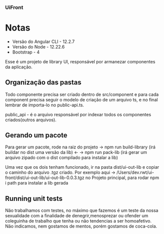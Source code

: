 ### UiFront
# Notas
- Versão do Angular CLI - 12.2.7 
- Versão do Node - 12.22.6 
- Bootstrap - 4


Esse é um projeto de library UI, responsável por armanezar componentes da aplicação.

## Organização das pastas
Todo componente precisa ser criado dentro de src/component e para cada component precisa seguir o modelo de criação de um arquivo ts,
e no final lembrar de importa-lo no public-api.ts.

public_api -  é o arquivo responsável por indexar todos os componentes criados(outros arquivos).
 

## Gerando um pacote 
Para gerar um pacote, rode na raiz do projeto 
-> npm run build-library (irá buildar no dist uma versão da lib) <-
-> npm run pack-lib  (irá gerar um arquivo zipado com o dist compilado para instalar a lib)

Uma vez que os dois tenham funcionado, ir na pasta dist/ui-out-lib e copiar o caminho do arquivo .tgz criado.
Por exemplo aqui -> /Users/dev.rwt/ui-front/dist/ui-out-lib/ui-out-lib-0.0.3.tgz
no Projeto principal, para rodar npm i path
para instalar a lib gerada


## Running unit tests
Não trabalhamos com testes, no máximo que fazemos é um teste da nossa sexualidade com a finalidade de denegrir,menosprezar ou ofender um coleguinha de trabalho que tenha ou não tendencias a ser homoafetivo.
Não indicamos, nem gostamos de mentos, porém gostamos de coca-cola.


 
